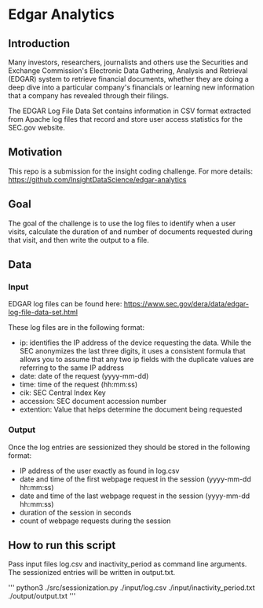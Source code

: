 # Edgar Analytics

## Introduction
Many investors, researchers, journalists and others use the Securities and Exchange Commission's Electronic Data Gathering, Analysis and Retrieval (EDGAR) system to retrieve financial documents, whether they are doing a deep dive into a particular company's financials or learning new information that a company has revealed through their filings.

The EDGAR Log File Data Set contains information in CSV format extracted from Apache log files that record and store user access statistics for the SEC.gov website. 

## Motivation
This repo is a submission for the insight coding challenge. 
For more details: https://github.com/InsightDataScience/edgar-analytics

## Goal
The goal of the challenge is to use the log files to identify when a user visits, calculate the duration of and number of documents requested during that visit, and then write the output to a file.

## Data 

### Input
EDGAR log files can be found here: https://www.sec.gov/dera/data/edgar-log-file-data-set.html

These log files are in the following format:
* ip: identifies the IP address of the device requesting the data. While the SEC anonymizes the last three digits, it uses a consistent formula that allows you to assume that any two ip fields with the duplicate values are referring to the same IP address
* date: date of the request (yyyy-mm-dd)
* time: time of the request (hh:mm:ss)
* cik: SEC Central Index Key
* accession: SEC document accession number
* extention: Value that helps determine the document being requested

### Output
Once the log entries are sessionized they should be stored in the following format:
* IP address of the user exactly as found in log.csv
* date and time of the first webpage request in the session (yyyy-mm-dd hh:mm:ss)
* date and time of the last webpage request in the session (yyyy-mm-dd hh:mm:ss)
* duration of the session in seconds
* count of webpage requests during the session

## How to run this script
Pass input files log.csv and inactivity_period as command line arguments. The sessionized entries will be written in output.txt.

'''
python3 ./src/sessionization.py ./input/log.csv ./input/inactivity_period.txt ./output/output.txt
'''



